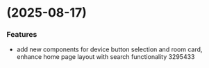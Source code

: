 #  (2025-08-17)


### Features

* add new components for device button selection and room card, enhance home page layout with search functionality 3295433



